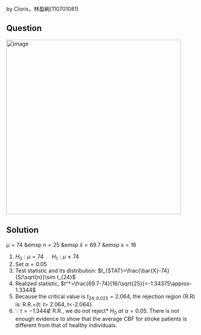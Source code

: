 by Cloris，林盈絢(110701081)
## Question

<img width="460" alt="image" src="https://github.com/user-attachments/assets/bd3830c8-ffed-4117-b8aa-2bc8c605ea2e" />

## Solution

$\mu=74$ &emsp
$n=25$ &emsp
$\bar{x}=69.7$ &emsp
$s=16$

1. $H_0:\mu=74$ &emsp; $H_1:\mu\neq74$
2. Set  $\alpha=0.05$
3. Test statistic and its distribution: $t_{STAT}=\frac{\bar{X}-74}{S/\sqrt{n}}\sim t_{24}$
4. Realized statistic, $t^*=\frac{69.7-74}{16/\sqrt{25}}=-1.34375\approx-1.3344$
5. Because the critical value is $t_{24;0.025}=2.064$, the rejection region (R.R) is:
R.R.={t: t> 2.064, t<-2.064}. 
6. $\because$ $t=-1.344 \notin$ R.R., we do not reject* $H_0$ *at* $\alpha=0.05$.
   There is not enough evidence to show that the average CBF for stroke patients is different from that of healthy individuals.

